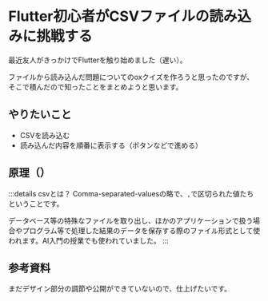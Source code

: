 # Flutter初心者がCSVファイルの読み込みに挑戦する

最近友人がきっかけでFlutterを触り始めました（遅い）。

ファイルから読み込んだ問題についてのoxクイズを作ろうと思ったのですが、そこで積んだので知ったことをまとめようと思います。

## やりたいこと

- CSVを読み込む
- 読み込んだ内容を順番に表示する（ボタンなどで進める）
  
## 原理（）

:::details csvとは？
Comma-separated-valuesの略で、`,`で区切られた値たちということです。

データベース等の特殊なファイルを取り出し、ほかのアプリケーションで扱う場合やプログラム等で処理した結果のデータを保存する際のファイル形式として使われます。AI入門の授業でも使われていました。
:::

## 参考資料

まだデザイン部分の調節や公開ができていないので、仕上げたいです。